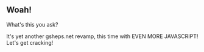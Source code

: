 ## Woah!

What's this you ask? 


It's yet another gsheps.net revamp, this time with EVEN MORE JAVASCRIPT! Let's get cracking! 